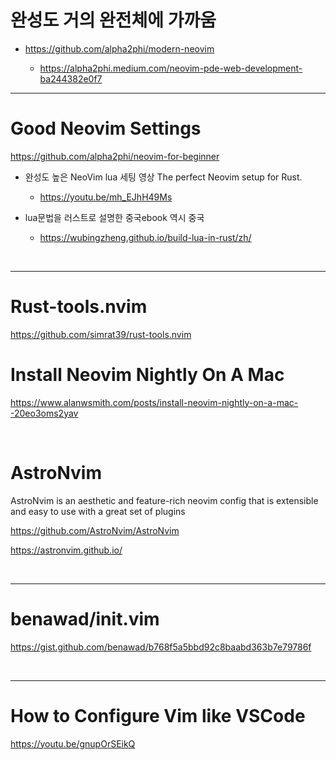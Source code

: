 # 완성도 거의 완전체에 가까움

- https://github.com/alpha2phi/modern-neovim

  - https://alpha2phi.medium.com/neovim-pde-web-development-ba244382e0f7




<hr>

# Good Neovim Settings

https://github.com/alpha2phi/neovim-for-beginner

- 완성도 높은 NeoVim lua 세팅 영상 The perfect Neovim setup for Rust.

  - https://youtu.be/mh_EJhH49Ms
  
- lua문법을 러스트로 설명한 중국ebook 역시 중국
  
  - https://wubingzheng.github.io/build-lua-in-rust/zh/

<br>

<hr>

# Rust-tools.nvim

https://github.com/simrat39/rust-tools.nvim

# Install Neovim Nightly On A Mac

https://www.alanwsmith.com/posts/install-neovim-nightly-on-a-mac--20eo3oms2yav

<br>

# AstroNvim

AstroNvim is an aesthetic and feature-rich neovim config that is extensible and easy to use with a great set of plugins

https://github.com/AstroNvim/AstroNvim

https://astronvim.github.io/

<br>

<hr>

# benawad/init.vim

https://gist.github.com/benawad/b768f5a5bbd92c8baabd363b7e79786f

<br>

<hr>

# How to Configure Vim like VSCode

https://youtu.be/gnupOrSEikQ
